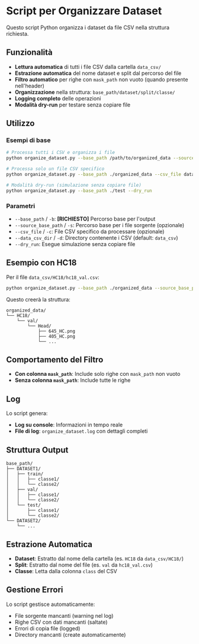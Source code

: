 # Script per Organizzare Dataset

Questo script Python organizza i dataset da file CSV nella struttura richiesta.

## Funzionalità

- **Lettura automatica** di tutti i file CSV dalla cartella `data_csv/`
- **Estrazione automatica** del nome dataset e split dal percorso del file
- **Filtro automatico** per righe con `mask_path` non vuoto (quando presente nell'header)
- **Organizzazione** nella struttura: `base_path/dataset/split/classe/`
- **Logging completo** delle operazioni
- **Modalità dry-run** per testare senza copiare file

## Utilizzo

### Esempi di base

```bash
# Processa tutti i CSV e organizza i file
python organize_dataset.py --base_path /path/to/organized_data --source_base_path /path/to/source_images

# Processa solo un file CSV specifico
python organize_dataset.py --base_path ./organized_data --csv_file data_csv/HC18/hc18_val.csv

# Modalità dry-run (simulazione senza copiare file)
python organize_dataset.py --base_path ./test --dry_run
```

### Parametri

- `--base_path` / `-b`: **[RICHIESTO]** Percorso base per l'output
- `--source_base_path` / `-s`: Percorso base per i file sorgente (opzionale)
- `--csv_file` / `-c`: File CSV specifico da processare (opzionale)
- `--data_csv_dir` / `-d`: Directory contenente i CSV (default: `data_csv`)
- `--dry_run`: Esegue simulazione senza copiare file

## Esempio con HC18

Per il file `data_csv/HC18/hc18_val.csv`:

```bash
python organize_dataset.py --base_path ./organized_data --source_base_path /path/to/hc18_images
```

Questo creerà la struttura:
```
organized_data/
└── HC18/
    └── val/
        └── Head/
            ├── 645_HC.png
            ├── 405_HC.png
            └── ...
```

## Comportamento del Filtro

- **Con colonna `mask_path`**: Include solo righe con `mask_path` non vuoto
- **Senza colonna `mask_path`**: Include tutte le righe

## Log

Lo script genera:
- **Log su console**: Informazioni in tempo reale
- **File di log**: `organize_dataset.log` con dettagli completi

## Struttura Output

```
base_path/
├── DATASET1/
│   ├── train/
│   │   ├── classe1/
│   │   └── classe2/
│   ├── val/
│   │   ├── classe1/
│   │   └── classe2/
│   └── test/
│       ├── classe1/
│       └── classe2/
└── DATASET2/
    └── ...
```

## Estrazione Automatica

- **Dataset**: Estratto dal nome della cartella (es. `HC18` da `data_csv/HC18/`)
- **Split**: Estratto dal nome del file (es. `val` da `hc18_val.csv`)
- **Classe**: Letta dalla colonna `class` del CSV

## Gestione Errori

Lo script gestisce automaticamente:
- File sorgente mancanti (warning nel log)
- Righe CSV con dati mancanti (saltate)
- Errori di copia file (logged)
- Directory mancanti (create automaticamente)
